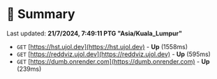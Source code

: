 # 📖 Summary
Last updated: **21/7/2024, 7:49:11 PTG "Asia/Kuala_Lumpur"**

- `GET` [https://hst.ujol.dev](https://hst.ujol.dev) - **Up** (1558ms)
- `GET` [https://reddviz.ujol.dev](https://reddviz.ujol.dev) - **Up** (595ms)
- `GET` [https://dumb.onrender.com](https://dumb.onrender.com) - **Up** (239ms)
